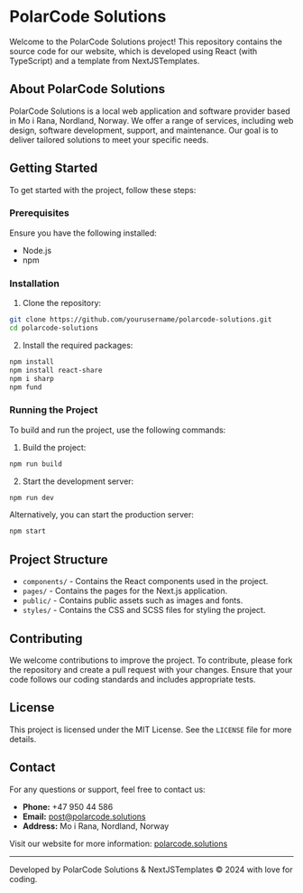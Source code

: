 # PolarCode Solutions

Welcome to the PolarCode Solutions project! This repository contains the source code for our website, which is developed using React (with TypeScript) and a template from NextJSTemplates.

## About PolarCode Solutions

PolarCode Solutions is a local web application and software provider based in Mo i Rana, Nordland, Norway. We offer a range of services, including web design, software development, support, and maintenance. Our goal is to deliver tailored solutions to meet your specific needs.

## Getting Started

To get started with the project, follow these steps:

### Prerequisites

Ensure you have the following installed:
- Node.js
- npm

### Installation

1. Clone the repository:

```sh
git clone https://github.com/yourusername/polarcode-solutions.git
cd polarcode-solutions
```

2. Install the required packages:

```sh
npm install
npm install react-share
npm i sharp
npm fund
```

### Running the Project

To build and run the project, use the following commands:

1. Build the project:

```sh
npm run build
```

2. Start the development server:

```sh
npm run dev
```

Alternatively, you can start the production server:

```sh
npm start
```

## Project Structure

- `components/` - Contains the React components used in the project.
- `pages/` - Contains the pages for the Next.js application.
- `public/` - Contains public assets such as images and fonts.
- `styles/` - Contains the CSS and SCSS files for styling the project.

## Contributing

We welcome contributions to improve the project. To contribute, please fork the repository and create a pull request with your changes. Ensure that your code follows our coding standards and includes appropriate tests.

## License

This project is licensed under the MIT License. See the `LICENSE` file for more details.

## Contact

For any questions or support, feel free to contact us:

- **Phone:** +47 950 44 586
- **Email:** [post@polarcode.solutions](mailto:post@polarcode.solutions)
- **Address:** Mo i Rana, Nordland, Norway

Visit our website for more information: [polarcode.solutions](https://polarcode.solutions)

---

Developed by PolarCode Solutions & NextJSTemplates © 2024 with love for coding.
